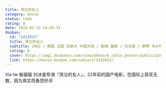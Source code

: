 ```yaml
---
title: 哭泣的女人
category: movie
status: todo
rating: 0
date: 2024-05-12 14:43:31
douban:
  id: "1432013"
  title: 哭泣的女人
  subtitle: 2002 / 韩国 法国 加拿大 中国大陆 / 剧情 喜剧 / 刘冰鉴 / 廖琴 韦兴坤
  rating: 8
  cover: https://img1.doubanio.com/view/photo/m_ratio_poster/public/p2070325098.jpg
  link: https://movie.douban.com/subject/1432013/
---
```


Via tw 躲猫猫 刘冰鉴导演『哭泣的女人』，22年前的国产电影，在国际上获奖无数，因为真实而备受好评